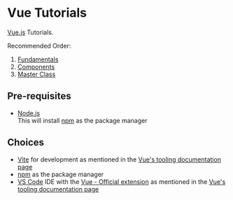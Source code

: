 # Vue Tutorials

[Vue.js](https://vuejs.org/) Tutorials.

Recommended Order:

1. [Fundamentals](./1-fundamentals)  
2. [Components](./2-components)  
3. [Master Class](./3-masterclass)  

## Pre-requisites

* [Node.js](https://nodejs.org/en)  
  This will install [npm](https://nodejs.org/en/learn/getting-started/an-introduction-to-the-npm-package-manager) as the package manager

## Choices

* [Vite](https://vitejs.dev/) for development as mentioned in the [Vue's tooling documentation page](https://vuejs.org/guide/scaling-up/tooling.html#vite)
* [npm](https://nodejs.org/en/learn/getting-started/an-introduction-to-the-npm-package-manager) as the package manager
* [VS Code](https://code.visualstudio.com/) IDE with the [Vue - Official extension](https://marketplace.visualstudio.com/items?itemName=Vue.volar)  as mentioned in the [Vue's tooling documentation page](https://vuejs.org/guide/scaling-up/tooling.html#ide-support)
